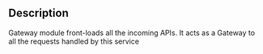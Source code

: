 ## Description

Gateway module front-loads all the incoming APIs. It acts as a Gateway to all the 
requests handled by this service